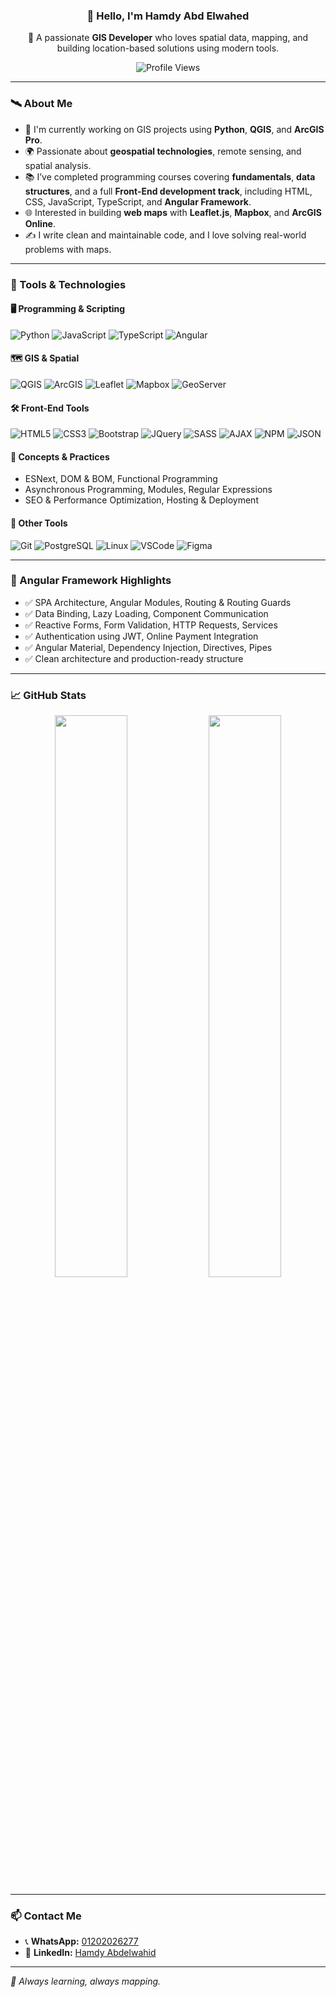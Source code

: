 <div align="center">


### 👋 Hello, I'm **Hamdy Abd Elwahed**
🎯 A passionate **GIS Developer** who loves spatial data, mapping, and building location-based solutions using modern tools.

![Profile Views](https://komarev.com/ghpvc/?username=hamdy-gis&style=flat&color=orange&label=PROFILE+VIEWS)

</div>

---

### 🛰️ About Me

- 🔭 I'm currently working on GIS projects using **Python**, **QGIS**, and **ArcGIS Pro**.
- 🌍 Passionate about **geospatial technologies**, remote sensing, and spatial analysis.
- 📚 I’ve completed programming courses covering **fundamentals**, **data structures**, and a full **Front-End development track**, including HTML, CSS, JavaScript, TypeScript, and **Angular Framework**.
- 🌐 Interested in building **web maps** with **Leaflet.js**, **Mapbox**, and **ArcGIS Online**.
- ✍️ I write clean and maintainable code, and I love solving real-world problems with maps.

---

### 🧰 Tools & Technologies

#### 🖥️ Programming & Scripting
![Python](https://img.shields.io/badge/Python-FFD43B?style=flat&logo=python&logoColor=darkgreen)
![JavaScript](https://img.shields.io/badge/JavaScript-323330?style=flat&logo=javascript&logoColor=F7DF1E)
![TypeScript](https://img.shields.io/badge/TypeScript-007ACC?style=flat&logo=typescript&logoColor=white)
![Angular](https://img.shields.io/badge/Angular-DD0031?style=flat&logo=angular&logoColor=white)

#### 🗺️ GIS & Spatial
![QGIS](https://img.shields.io/badge/QGIS-589632?style=flat&logo=qgis&logoColor=white)
![ArcGIS](https://img.shields.io/badge/ArcGIS-4479A1?style=flat&logo=esri&logoColor=white)
![Leaflet](https://img.shields.io/badge/Leaflet.js-199900?style=flat)
![Mapbox](https://img.shields.io/badge/Mapbox-4264fb?style=flat&logo=mapbox&logoColor=white)
![GeoServer](https://img.shields.io/badge/GeoServer-2E8B57?style=flat)

#### 🛠️ Front-End Tools
![HTML5](https://img.shields.io/badge/HTML5-E34F26?style=flat&logo=html5&logoColor=white)
![CSS3](https://img.shields.io/badge/CSS3-1572B6?style=flat&logo=css3&logoColor=white)
![Bootstrap](https://img.shields.io/badge/Bootstrap-563D7C?style=flat&logo=bootstrap&logoColor=white)
![JQuery](https://img.shields.io/badge/JQuery-0769AD?style=flat&logo=jquery&logoColor=white)
![SASS](https://img.shields.io/badge/SASS-CC6699?style=flat&logo=sass&logoColor=white)
![AJAX](https://img.shields.io/badge/AJAX-00599C?style=flat)
![NPM](https://img.shields.io/badge/NPM-CB3837?style=flat&logo=npm&logoColor=white)
![JSON](https://img.shields.io/badge/JSON-000000?style=flat&logo=json&logoColor=white)

#### 🧠 Concepts & Practices
- ESNext, DOM & BOM, Functional Programming  
- Asynchronous Programming, Modules, Regular Expressions  
- SEO & Performance Optimization, Hosting & Deployment

#### 🧩 Other Tools
![Git](https://img.shields.io/badge/GIT-E44C30?style=flat&logo=git&logoColor=white)
![PostgreSQL](https://img.shields.io/badge/PostgreSQL-336791?style=flat&logo=postgresql&logoColor=white)
![Linux](https://img.shields.io/badge/Linux-FCC624?style=flat&logo=linux&logoColor=black)
![VSCode](https://img.shields.io/badge/VS_Code-007ACC?style=flat&logo=visual-studio-code&logoColor=white)
![Figma](https://img.shields.io/badge/Figma-F24E1E?style=flat&logo=figma&logoColor=white)

---

### 🧩 Angular Framework Highlights

- ✅ SPA Architecture, Angular Modules, Routing & Routing Guards  
- ✅ Data Binding, Lazy Loading, Component Communication  
- ✅ Reactive Forms, Form Validation, HTTP Requests, Services  
- ✅ Authentication using JWT, Online Payment Integration  
- ✅ Angular Material, Dependency Injection, Directives, Pipes  
- ✅ Clean architecture and production-ready structure  

---

### 📈 GitHub Stats

<div align="center">
  <img src="https://github-readme-stats.vercel.app/api?username=hamdy-gis&show_icons=true&theme=tokyonight" width="48%">
  <img src="https://github-readme-stats.vercel.app/api/top-langs/?username=hamdy-gis&layout=compact&theme=tokyonight" width="48%">
</div>

---

### 📫 Contact Me

- 📞 **WhatsApp:** [01202026277](https://wa.me/201202026277)
- 💼 **LinkedIn:** [Hamdy Abdelwahid](https://www.linkedin.com/in/hamdy-abdelwahed-97559a237)

---

_📌 Always learning, always mapping._
